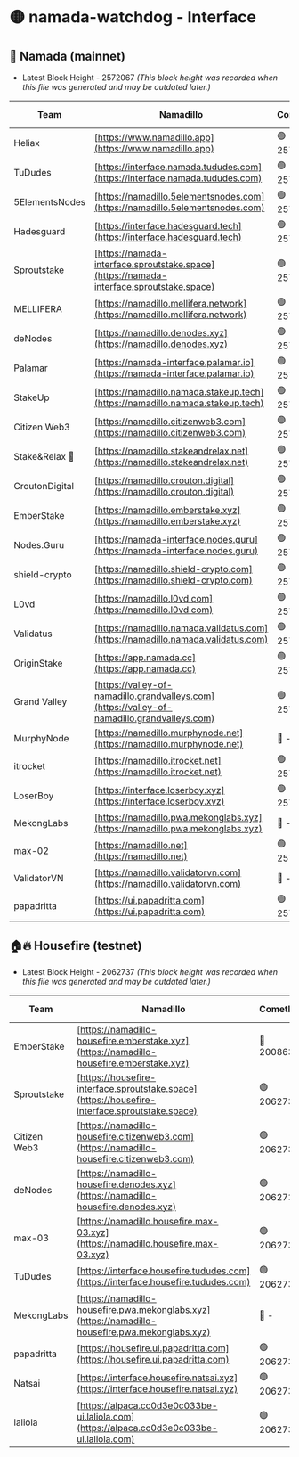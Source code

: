 # 🟡 namada-watchdog - Interface

## 🚀 Namada (mainnet)
- Latest Block Height - 2572067 *(This block height was recorded when this file was generated and may be outdated later.)*

| Team | Namadillo | CometBFT | Indexer | MASP Indexer |
|-|-|-|-|-|
| Heliax | [https://www.namadillo.app](https://www.namadillo.app) | 🟢 2572047 | 🟢 2572047 | 🟢 2572047 |
| TuDudes | [https://interface.namada.tududes.com](https://interface.namada.tududes.com) | 🟢 2572048 | 🟢 2572048 | 🟢 2572048 |
| 5ElementsNodes | [https://namadillo.5elementsnodes.com](https://namadillo.5elementsnodes.com) | 🟢 2572048 | 🟢 2572048 | 🟢 2572047 |
| Hadesguard | [https://interface.hadesguard.tech](https://interface.hadesguard.tech) | 🟢 2572048 | 🟢 2572048 | 🟢 2572048 |
| Sproutstake | [https://namada-interface.sproutstake.space](https://namada-interface.sproutstake.space) | 🟢 2572049 | 🔴 2513702 | 🔴 - |
| MELLIFERA | [https://namadillo.mellifera.network](https://namadillo.mellifera.network) | 🟢 2572052 | 🟢 2572052 | 🟢 2572052 |
| deNodes | [https://namadillo.denodes.xyz](https://namadillo.denodes.xyz) | 🟢 2572052 | 🟢 2572052 | 🟢 2572052 |
| Palamar | [https://namada-interface.palamar.io](https://namada-interface.palamar.io) | 🟢 2572053 | 🟢 2572053 | 🟢 2572053 |
| StakeUp | [https://namadillo.namada.stakeup.tech](https://namadillo.namada.stakeup.tech) | 🟢 2572054 | 🟢 2572053 | 🟢 2572054 |
| Citizen Web3 | [https://namadillo.citizenweb3.com](https://namadillo.citizenweb3.com) | 🟢 2572054 | 🟢 2572054 | 🟢 2572054 |
| Stake&Relax 🦥 | [https://namadillo.stakeandrelax.net](https://namadillo.stakeandrelax.net) | 🟢 2572055 | 🟢 2572055 | 🟢 2572055 |
| CroutonDigital | [https://namadillo.crouton.digital](https://namadillo.crouton.digital) | 🟢 2572055 | 🟢 2572055 | 🟢 2572055 |
| EmberStake | [https://namadillo.emberstake.xyz](https://namadillo.emberstake.xyz) | 🟢 2572056 | 🟢 2572056 | 🟢 2572056 |
| Nodes.Guru | [https://namada-interface.nodes.guru](https://namada-interface.nodes.guru) | 🟢 2572056 | 🟢 2572056 | 🟢 2572056 |
| shield-crypto | [https://namadillo.shield-crypto.com](https://namadillo.shield-crypto.com) | 🟢 2572057 | 🟢 2572057 | 🟢 2572057 |
| L0vd | [https://namadillo.l0vd.com](https://namadillo.l0vd.com) | 🟢 2572057 | 🟢 2572057 | 🟢 2572057 |
| Validatus | [https://namadillo.namada.validatus.com](https://namadillo.namada.validatus.com) | 🟢 2572058 | 🟢 2572058 | 🟢 2572058 |
| OriginStake | [https://app.namada.cc](https://app.namada.cc) | 🟢 2572059 | 🟢 2572058 | 🟢 2572058 |
| Grand Valley | [https://valley-of-namadillo.grandvalleys.com](https://valley-of-namadillo.grandvalleys.com) | 🟢 2572059 | 🟢 2572059 | 🟢 2572059 |
| MurphyNode | [https://namadillo.murphynode.net](https://namadillo.murphynode.net) | 🔴 - | 🔴 - | 🔴 - |
| itrocket | [https://namadillo.itrocket.net](https://namadillo.itrocket.net) | 🟢 2572061 | 🟢 2572061 | 🟢 2572061 |
| LoserBoy | [https://interface.loserboy.xyz](https://interface.loserboy.xyz) | 🟢 2572062 | 🟢 2572062 | 🟢 2572062 |
| MekongLabs | [https://namadillo.pwa.mekonglabs.xyz](https://namadillo.pwa.mekonglabs.xyz) | 🔴 - | 🔴 - | 🔴 - |
| max-02 | [https://namadillo.net](https://namadillo.net) | 🟢 2572065 | 🟢 2572064 | 🟢 2572064 |
| ValidatorVN | [https://namadillo.validatorvn.com](https://namadillo.validatorvn.com) | 🔴 - | 🔴 - | 🔴 - |
| papadritta | [https://ui.papadritta.com](https://ui.papadritta.com) | 🟢 2572067 | 🟢 2572067 | 🟢 2572067 |

## 🏠🔥 Housefire (testnet)
- Latest Block Height - 2062737 *(This block height was recorded when this file was generated and may be outdated later.)*

| Team | Namadillo | CometBFT | Indexer | MASP Indexer |
|-|-|-|-|-|
| EmberStake | [https://namadillo-housefire.emberstake.xyz](https://namadillo-housefire.emberstake.xyz) | 🔴 2008636 | 🔴 - | 🔴 - |
| Sproutstake | [https://housefire-interface.sproutstake.space](https://housefire-interface.sproutstake.space) | 🟢 2062733 | 🟢 2062733 | 🟢 2062733 |
| Citizen Web3 | [https://namadillo-housefire.citizenweb3.com](https://namadillo-housefire.citizenweb3.com) | 🟢 2062733 | 🟢 2062733 | 🟢 2062733 |
| deNodes | [https://namadillo-housefire.denodes.xyz](https://namadillo-housefire.denodes.xyz) | 🟢 2062734 | 🟢 2062734 | 🟢 2062734 |
| max-03 | [https://namadillo.housefire.max-03.xyz](https://namadillo.housefire.max-03.xyz) | 🟢 2062734 | 🟢 2062734 | 🟢 2062734 |
| TuDudes | [https://interface.housefire.tududes.com](https://interface.housefire.tududes.com) | 🟢 2062735 | 🟢 2062734 | 🟢 2062735 |
| MekongLabs | [https://namadillo-housefire.pwa.mekonglabs.xyz](https://namadillo-housefire.pwa.mekonglabs.xyz) | 🔴 - | 🔴 - | 🔴 - |
| papadritta | [https://housefire.ui.papadritta.com](https://housefire.ui.papadritta.com) | 🟢 2062736 | 🟢 2062736 | 🟢 2062736 |
| Natsai | [https://interface.housefire.natsai.xyz](https://interface.housefire.natsai.xyz) | 🟢 2062737 | 🟢 2062737 | 🟢 2062737 |
| laliola | [https://alpaca.cc0d3e0c033be-ui.laliola.com](https://alpaca.cc0d3e0c033be-ui.laliola.com) | 🟢 2062737 | 🟢 2062737 | 🟢 2062737 |

